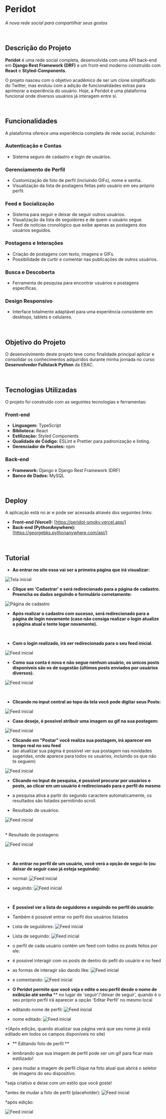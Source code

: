 # Peridot
*A nova rede social para compartilhar seus gostos*

<br>

## Descrição do Projeto

**Peridot** é uma rede social completa, desenvolvida com uma API back-end em **Django Rest Framework (DRF)** e um front-end moderno construído com **React** e **Styled-Components**.

O projeto nasceu com o objetivo acadêmico de ser um clone simplificado do Twitter, mas evoluiu com a adição de funcionalidades extras para aprimorar a experiência do usuário. Hoje, a Peridot é uma plataforma funcional onde diversos usuários já interagem entre si.

<br>

## Funcionalidades

A plataforma oferece uma experiência completa de rede social, incluindo:

### Autenticação e Contas
* Sistema seguro de cadastro e login de usuários.

### Gerenciamento de Perfil
* Customização de foto de perfil (incluindo GIFs), nome e senha.
* Visualização da lista de postagens feitas pelo usuário em seu próprio perfil.

### Feed e Socialização
* Sistema para seguir e deixar de seguir outros usuários.
* Visualização da lista de seguidores e de quem o usuário segue.
* Feed de notícias cronológico que exibe apenas as postagens dos usuários seguidos.

### Postagens e Interações
* Criação de postagens com texto, imagens e GIFs.
* Possibilidade de curtir e comentar nas publicações de outros usuários.

### Busca e Descoberta
* Ferramenta de pesquisa para encontrar usuários e postagens específicas.

### Design Responsivo
* Interface totalmente adaptável para uma experiência consistente em desktops, tablets e celulares.

<br>

## Objetivo do Projeto

O desenvolvimento deste projeto teve como finalidade principal aplicar e consolidar os conhecimentos adquiridos durante minha jornada no curso **Desenvolvedor Fullstack Python** da EBAC.

<br>

## Tecnologias Utilizadas

O projeto foi construído com as seguintes tecnologias e ferramentas:

### Front-end
* **Linguagem:** TypeScript
* **Biblioteca:** React
* **Estilização:** Styled Components
* **Qualidade de Código:** ESLint e Prettier para padronização e linting.
* **Gerenciador de Pacotes:** npm

### Back-end
* **Framework:** Django e Django Rest Framework (DRF)
* **Banco de Dados:** MySQL

<br>

## Deploy

A aplicação está no ar e pode ser acessada através dos seguintes links:

* **Front-end (Vercel):**  [https://peridot-smoky.vercel.app/]
* **Back-end (PythonAnywhere):** [https://georgebks.pythonanywhere.com/api/]

<br>


## Tutorial
* **Ao entrar no site essa vai ser a primeira página que irá visualizar:**
  
![Tela inicial](assets/Tela-inicial.png)

* **Clique em 'Cadastrar' e será redirecionado para a página de cadastro. Preencha os dados seguindo o formulário corretamente:**
  
![Página de cadastro](assets/Tela-Cadastro.png)

* **Após realizar o cadastro com sucesso, será redirecionado para a página de login novamente (caso não consiga realizar o login atualize a página atual e tente logar novamente).**

  <br>
  
* **Com o login realizado, irá ser redirecionado para o seu feed inicial.**
  
![Feed inicial](assets/Tela-Feed-Inicial.png)

* **Como sua conta é nova e não segue nenhum usuário, os unicos posts disponiveis são os de sugestão (últimos posts enviados por usuários diversos).**

  
![Feed inicial](assets/Sugestao.png)

  <br>

* **Clicando no input central ao topo da tela você pode digitar seus Posts:**
  
![Feed inicial](assets/Digitando-Postagem.png)

* **Caso deseje, é possivel atribuir uma imagem ou gif na sua postagem:**
  
![Feed inicial](assets/Adicionando-Imagem.png)


* **Clicando em "Postar" você realiza sua postagem, irá aparecer em tempo real no seu feed**
* (ao atualizar sua página é possivel ver sua postagem nas novidades sugeridas, onde aparece para todos os usuários, incluindo os que não te seguem)
  
  
![Feed inicial](assets/Postando.png)


* **Clicando no Input de pesquisa, é possivel procurar por usuários e posts, ao clicar em um usuário é redirecionado para o perfil do mesmo**
* a pesquisa ativa a partir do segundo caractere automaticamente, os resultados são listados permitindo scroll.

  
* Resultado de usuários:
  
![Feed inicial](assets/Pesquisa-Usuarios.png)

<br>
* Resultado de postagens:

![Feed inicial](assets/Pesquisa-Postagem.png)

<br>

* **Ao entrar no perfil de um usuário, você verá a opção de segui-lo (ou deixar de seguir caso já esteja seguindo):**


* normal:
![Feed inicial](assets/Perfil-de-Terceiros.png)


* seguindo:
![Feed inicial](assets/Seguindo.png)


<br>

* **É possivel ver a lista de seguidores e seguindo no perfil do usuário:**
* Também é possivel entrar no perfil dos usuários listados 

* Lista de seguidores:
![Feed inicial](assets/Lista-Seguidores.png)

* Lista de seguindo:
![Feed inicial](assets/Lista-Seguindo.png)

* o perfil de cada usuário contém um feed com todos os posts feitos por ele:
* é possivel interagir com os posts de dentro do pefil do usuário e no feed

* as formas de interagir são dando like:
![Feed inicial](assets/Like.png)

* e comentando:
![Feed inicial](assets/Espaco-Comentario.png)


* **O Peridot permite que você veja e edite o seu perfil desde o nome de exibição até senha**
** no lugar de 'seguir'/'deixar de seguir', quando é o seu próprio perfil irá aparecer a opção 'Editar Perfil' no mesmo local
  
* editando nome de perfil:
![Feed inicial](assets/Editar-Perfil.png)

* nome editado:
![Feed inicial](assets/Nome-Editado.png)

*(Após edição, quando atualizar sua página verá que seu nome já está editado em todos os campos disponiveis no site)


* ** Editando foto de perfil **
  
* lembrando que sua imagem de perfil pode ser um gif para ficar mais estilizado!

* para mudar a imagem de perfil clique na foto atual que abrirá o seletor de imagens do seu dispositivo.

*seja criativo e deixe com um estilo que você goste!

*antes de mudar a foto de perfil (placeholder):
![Feed inicial](assets/Perfil-Usuario.png)

*após edição:

![Feed inicial](assets/Perfil-Usuario-Atualizado.png)
